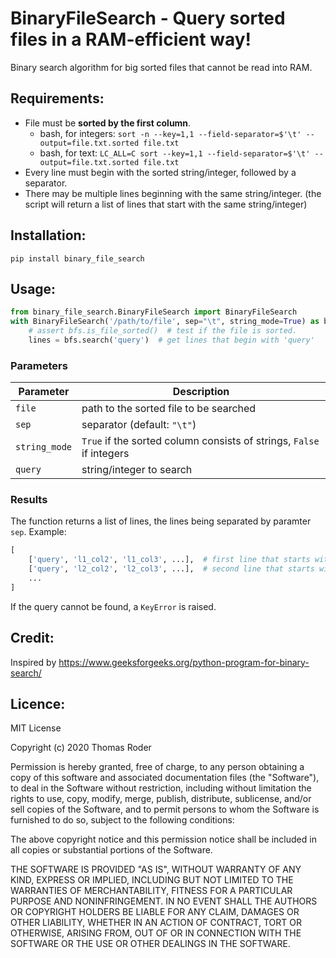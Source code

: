 # BinaryFileSearch - Query sorted files in a RAM-efficient way!

Binary search algorithm for big sorted files that cannot be read into RAM.

## Requirements:

* File must be **sorted by the first column**.
    * bash, for integers: `sort -n --key=1,1 --field-separator=$'\t' --output=file.txt.sorted file.txt`
    * bash, for text: `LC_ALL=C sort --key=1,1 --field-separator=$'\t' --output=file.txt.sorted file.txt`
* Every line must begin with the sorted string/integer, followed by a separator.
* There may be multiple lines beginning with the same string/integer. (the script will return a list of lines that 
start with the same string/integer)

## Installation:

```
pip install binary_file_search
```

## Usage:

```Python
from binary_file_search.BinaryFileSearch import BinaryFileSearch
with BinaryFileSearch('/path/to/file', sep="\t", string_mode=True) as bfs:
    # assert bfs.is_file_sorted()  # test if the file is sorted.
    lines = bfs.search('query')  # get lines that begin with 'query'
```

### Parameters

| Parameter      | Description                                                         |
| -------------- | ------------------------------------------------------------------- |
| `file`         | path to the sorted file to be searched                              |
| `sep`          | separator (default: `"\t"`)                                         |
| `string_mode`  | `True` if the sorted column consists of strings, `False` if integers|
| `query`        | string/integer to search                                            |

### Results

The function returns a list of lines, the lines being separated by paramter `sep`. Example:

```Python
[
    ['query', 'l1_col2', 'l1_col3', ...],  # first line that starts with 'query'
    ['query', 'l2_col2', 'l2_col3', ...],  # second line that starts with 'query'
    ...
]
```

If the query cannot be found, a `KeyError` is raised.

## Credit:
Inspired by https://www.geeksforgeeks.org/python-program-for-binary-search/

## Licence:

MIT License

Copyright (c) 2020 Thomas Roder

Permission is hereby granted, free of charge, to any person obtaining a copy
of this software and associated documentation files (the "Software"), to deal
in the Software without restriction, including without limitation the rights
to use, copy, modify, merge, publish, distribute, sublicense, and/or sell
copies of the Software, and to permit persons to whom the Software is
furnished to do so, subject to the following conditions:

The above copyright notice and this permission notice shall be included in all
copies or substantial portions of the Software.

THE SOFTWARE IS PROVIDED "AS IS", WITHOUT WARRANTY OF ANY KIND, EXPRESS OR
IMPLIED, INCLUDING BUT NOT LIMITED TO THE WARRANTIES OF MERCHANTABILITY,
FITNESS FOR A PARTICULAR PURPOSE AND NONINFRINGEMENT. IN NO EVENT SHALL THE
AUTHORS OR COPYRIGHT HOLDERS BE LIABLE FOR ANY CLAIM, DAMAGES OR OTHER
LIABILITY, WHETHER IN AN ACTION OF CONTRACT, TORT OR OTHERWISE, ARISING FROM,
OUT OF OR IN CONNECTION WITH THE SOFTWARE OR THE USE OR OTHER DEALINGS IN THE
SOFTWARE.